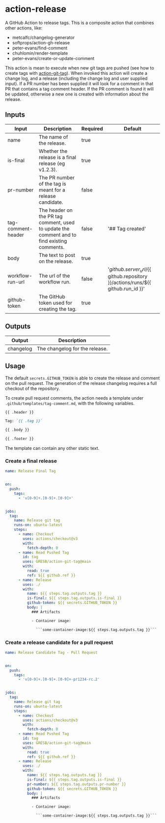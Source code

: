 # action-release

A GitHub Action to release tags.
This is a composite action that combines other actions, like:

- metcalfc/changelog-generator
- softprops/action-gh-release
- peter-evans/find-comment
- chuhlomin/render-template
- peter-evans/create-or-update-comment

This action is mean to execute when new git tags are pushed (see how to create tags
with [action-git-tag](https://github.com/GRESB/action-git-tag)).
When invoked this action will create a change log, and a release (including the change log and user supplied input).
If a PR number has been supplied it will look for a comment in that PR that contains a tag comment header.
If the PR comment is found it will be updated, otherwise a new one is created with information about the release.

## Inputs

| Input              | Description                                                                                 | Required | Default                                                                               |
|--------------------|---------------------------------------------------------------------------------------------|----------|---------------------------------------------------------------------------------------|
| name               | The name of the release.                                                                    | true     |                                                                                       |
| is-final           | Whether the release is a final release (eg v1.2.3).                                         | true     |                                                                                       |
| pr-number          | The PR number of the tag is meant for a release candidate.                                  | false    |                                                                                       |
| tag-comment-header | The header on the PR tag comment, used to update the comment and to find existing comments. | false    | '## Tag created'                                                                      |
| body               | The text to post on the release.                                                            | true     |                                                                                       |
| workflow-run-url   | The url of the workflow run.                                                                | false    | '${{ github.server_url }}/${{ github.repository }}/actions/runs/${{ github.run_id }}' |
| github-token       | The GitHub token used for creating the tag.                                                 | true     |                                                                                       |

## Outputs

| Output    | Description                    |
|-----------|--------------------------------|
| changelog | The changelog for the release. |

## Usage

The default `secrets.GITHUB_TOKEN` is able to create the release and comment on the pull request.
The generation of the release changelog requires a full checkout of the repository.

To create pull request comments, the action needs a template under `.github/templates/tag-comment.md`, with the
following variables.

```md
{{ .header }}

Tag: `{{ .tag }}`

{{ .body }}

{{ .footer }}
```

The template can contain any other static text.

### Create a final release 

```yaml
name: Release Final Tag


on:
  push:
    tags:
      - 'v[0-9]+.[0-9]+.[0-9]+'


jobs:
  tag:
    name: Release git tag
    runs-on: ubuntu-latest
    steps:
      - name: Checkout
        uses: actions/checkout@v3
        with:
          fetch-depth: 0
      - name: Read Pushed Tag
        id: tag
        uses: GRESB/action-git-tag@main
        with:
          read: true
          ref: ${{ github.ref }}
      - name: Release
        uses: ./
        with:
          name: ${{ steps.tag.outputs.tag }}
          is-final: ${{ steps.tag.outputs.is-final }}
          github-token: ${{ secrets.GITHUB_TOKEN }}
          body: |
            ### Artifacts

            - Container image:

              ```some-container-image:${{ steps.tag.outputs.tag }}```
```

### Create a release candidate for a pull request

```yaml
name: Release Candidate Tag - Pull Request


on:
  push:
    tags:
      - 'v[0-9]+.[0-9]+.[0-9]+-pr1234-rc.2'


jobs:
  tag:
    name: Release git tag
    runs-on: ubuntu-latest
    steps:
      - name: Checkout
        uses: actions/checkout@v3
        with:
          fetch-depth: 0
      - name: Read Pushed Tag
        id: tag
        uses: GRESB/action-git-tag@main
        with:
          read: true
          ref: ${{ github.ref }}
      - name: Release
        uses: ./
        with:
          name: ${{ steps.tag.outputs.tag }}
          is-final: ${{ steps.tag.outputs.is-final }}
          pr-number: ${{ steps.tag.outputs.pr-number }}
          github-token: ${{ secrets.GITHUB_TOKEN }}
          body: |
            ### Artifacts

            - Container image:

              ```some-container-image:${{ steps.tag.outputs.tag }}```
```
